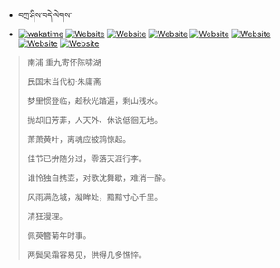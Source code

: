 - བཀྲ་ཤིས་བདེ་ལེགས་ 
- [![wakatime](https://wakatime.com/badge/user/5043ee4a-e361-4607-9d47-d557f2005d05.svg)](https://wakatime.com/@5043ee4a-e361-4607-9d47-d557f2005d05)	[![Website](https://img.shields.io/website?label=&up_color=orange&up_message=Tianchi&url=https%3A%2F%2Fshields.io)](https://tianchi.aliyun.com/home/science/scienceDetail?userId=1095279182618)	[![Website](https://img.shields.io/website?label=&up_color=blue&up_message=Kaggle&url=https%3A%2F%2Fshields.io)](https://www.kaggle.com/ivanxu/)	[![Website](https://img.shields.io/website?label=&up_color=gay&up_message=Yuque&url=https%3A%2F%2Fshields.io)](https://www.yuque.com/ivanaxu)	[![Website](https://img.shields.io/website?label=&up_color=brown&up_message=Leetcode&url=https%3A%2F%2Fshields.io)](https://leetcode.cn/u/ivanaxu)	[![Website](https://img.shields.io/website?label=&up_color=violet&up_message=AIstudio&url=https%3A%2F%2Fshields.io)](https://aistudio.baidu.com/aistudio/personalcenter/thirdview/979775)	[![Website](https://img.shields.io/website?label=&up_color=red&up_message=Gitee&url=https%3A%2F%2Fshields.io)](https://gitee.com/IvanaXu)	[![Website](https://img.shields.io/website?label=&up_color=yellow&up_message=Monkeytype&url=https%3A%2F%2Fshields.io)](https://monkeytype.com/profile/IvanaXu) 

> 南浦 重九寄怀陈啸湖
>
> 民国末当代初·朱庸斋
>
> 梦里惯登临，趁秋光踏遍，剩山残水。
> 
> 抛却旧芳菲，人天外、休说低徊无地。
> 
> 萧萧黄叶，离魂应被鸦惊起。
> 
> 佳节已拚随分过，零落天涯行李。
> 
> 谁怜独自携壶，对歌沈舞歇，难消一醉。
> 
> 风雨满危城，凝眸处，黯黯寸心千里。
> 
> 清狂漫理。
> 
> 佩萸簪菊年时事。
> 
> 两鬓吴霜容易见，供得几多憔悴。
